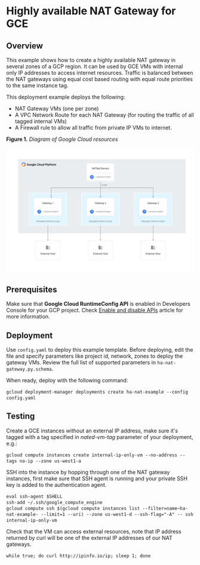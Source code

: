 # Highly available NAT Gateway for GCE 

## Overview
This example shows how to create a highly available NAT gateway in several zones of a GCP region. It can be used by GCE VMs with internal only IP addresses to access internet resources. Traffic is balanced between the NAT gateways using equal cost based routing with equal route priorities to the same instance tag.

This deployment example deploys the following:
- NAT Gateway VMs (one per zone)
- A VPC Network Route for each NAT Gateway (for routing the traffic of all tagged internal VMs)
- A Firewall rule to allow all traffic from private IP VMs to internet.

**Figure 1.** *Diagram of Google Cloud resources*

![architecture diagram](./diagram.png)

## Prerequisites
Make sure that **Google Cloud RuntimeConfig API** is enabled in Developers Console for your GCP project. Check [Enable and disable APIs](https://support.google.com/cloud/answer/6158841?hl=en) article for more information.

## Deployment
Use `config.yaml` to deploy this example template. Before deploying,
edit the file and specify parameters like project id, network, zones to deploy the gateway VMs. Review the full list of supported parameters in `ha-nat-gateway.py.schema`. 

When ready, deploy with the following command:

    gcloud deployment-manager deployments create ha-nat-example --config config.yaml

## Testing
Create a GCE instances without an external IP address, make sure it's tagged with a tag specified in *nated-vm-tag* parameter of your deployment, e.g.:

    gcloud compute instances create internal-ip-only-vm --no-address --tags no-ip --zone us-west1-a


SSH into the instance by hopping through one of the NAT gateway instances, first make sure that SSH agent is running and your private SSH key is added to the authentication agent.

```
eval ssh-agent $SHELL
ssh-add ~/.ssh/google_compute_engine
gcloud compute ssh $(gcloud compute instances list --filter=name~ha-nat-example- --limit=1 --uri) --zone us-west1-d --ssh-flag="-A" -- ssh  internal-ip-only-vm
```

Check that the VM can access external resources, note that IP address returned by curl will be one of the external IP addresses of our NAT gateways.
 
    while true; do curl http://ipinfo.io/ip; sleep 1; done

